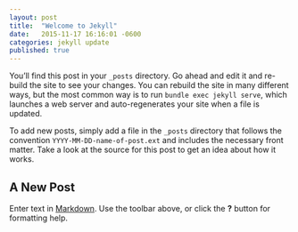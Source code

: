 ```yaml
---
layout: post
title:  "Welcome to Jekyll"
date:   2015-11-17 16:16:01 -0600
categories: jekyll update
published: true
---
```


You’ll find this post in your `_posts` directory. Go ahead and edit it and re-build the site to see your changes. You can rebuild the site in many different ways, but the most common way is to run `bundle exec jekyll serve`, which launches a web server and auto-regenerates your site when a file is updated.

To add new posts, simply add a file in the `_posts` directory that follows the convention `YYYY-MM-DD-name-of-post.ext` and includes the necessary front matter. Take a look at the source for this post to get an idea about how it works.

## A New Post

Enter text in [Markdown](http://daringfireball.net/projects/markdown/). Use the toolbar above, or click the **?** button for formatting help.
